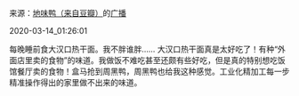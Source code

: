 来源：[地味鸭（来自豆瓣）](https://www.douban.com/people/47513232/)的[广播](https://www.douban.com/people/47513232/status/2865530329/)


2020-03-14_01:26:01


每晚睡前食大汉口热干面。我不胖谁胖……
大汉口热干面真是太好吃了！有种“外面店里卖的食物”的味道。我做饭不难吃甚至还颇有些好吃，但是真的特别想吃饭馆餐厅卖的食物！盒马抢到周黑鸭，周黑鸭也给我这种感觉。工业化精加工每一步精准操作得出的家里做不出来的味道。
